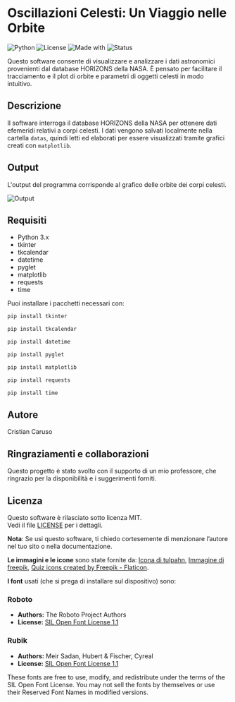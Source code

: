 # Oscillazioni Celesti: Un Viaggio nelle Orbite 

![Python](https://img.shields.io/badge/python-3.10-blue)
![License](https://img.shields.io/badge/license-MIT-green)
![Made with](https://img.shields.io/badge/made%20with-Matplotlib-orange)
![Status](https://img.shields.io/badge/status-in%20development-yellow)

Questo software consente di visualizzare e analizzare i dati astronomici provenienti dal database HORIZONS della NASA. È pensato per facilitare il tracciamento e il plot di orbite e parametri di oggetti celesti in modo intuitivo.

## Descrizione

Il software interroga il database HORIZONS della NASA per ottenere dati efemeridi relativi a corpi celesti. I dati vengono salvati localmente nella cartella ```datas```, quindi letti ed elaborati per essere visualizzati tramite grafici creati con ```matplotlib```.

## Output

L'output del programma corrisponde al grafico delle orbite dei corpi celesti.

![Output](https://github.com/user-attachments/assets/146a2f21-df40-4a52-81a6-4b86683467e7)

## Requisiti

- Python 3.x
- tkinter
- tkcalendar
- datetime
- pyglet
- matplotlib
- requests
- time


Puoi installare i pacchetti necessari con:

```bash
pip install tkinter
```
```bash
pip install tkcalendar
```
```bash
pip install datetime
```
```bash
pip install pyglet
```
```bash
pip install matplotlib
```
```bash
pip install requests
```
```bash
pip install time
```

## Autore

Cristian Caruso

## Ringraziamenti e collaborazioni

Questo progetto è stato svolto con il supporto di un mio professore, che ringrazio per la disponibilità e i suggerimenti forniti.

## Licenza

Questo software è rilasciato sotto licenza MIT.  
Vedi il file [LICENSE](./LICENSE) per i dettagli.

**Nota**: Se usi questo software, ti chiedo cortesemente di menzionare l’autore nel tuo sito o nella documentazione.

**Le immagini e le icone** sono state fornite da:
<a href="https://it.freepik.com/icona/sistema-solare_2739576#fromView=search&page=1&position=74&uuid=ae2ad962-7119-4f9f-a4d5-088f68438a97">Icona di tulpahn</a>,
<a href="https://it.freepik.com/foto-gratuito/galaxy-panoramica-notturna_13140027.htm#fromView=search&page=1&position=21&uuid=80780e9b-5fbf-4bb7-a990-66a655282f03">Immagine di freepik</a>,
<a href="https://www.flaticon.com/free-icons/quiz" title="quiz icons">Quiz icons created by Freepik - Flaticon</a>.

**I font** usati (che si prega di installare sul dispositivo) sono:
### Roboto

- **Authors:** The Roboto Project Authors  
- **License:** [SIL Open Font License 1.1](https://openfontlicense.org)  

### Rubik

- **Authors:** Meir Sadan, Hubert & Fischer, Cyreal  
- **License:** [SIL Open Font License 1.1](https://openfontlicense.org)  

These fonts are free to use, modify, and redistribute under the terms of the SIL Open Font License. You may not sell the fonts by themselves or use their Reserved Font Names in modified versions.

